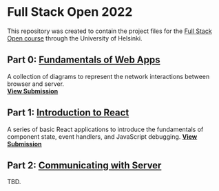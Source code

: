# Full Stack Open 2022
This repository was created to contain the project files for the [Full Stack Open course](https://fullstackopen.com/en/ "Full Stack Open course") through the University of Helsinki. 

## Part 0: [Fundamentals of Web Apps](https://fullstackopen.com/en/part0/fundamentals_of_web_apps "Fundamentals of Web Apps")
A collection of diagrams to represent the network interactions between browser and server.  
**[View Submission](https://github.com/rmolu/full-stack-open/tree/main/part0 "Solutions")**

## Part 1: [Introduction to React](https://fullstackopen.com/en/part1/introduction_to_react "Introduction to React")
A series of basic React applications to introduce the fundamentals of component state, event handlers, and JavaScript debugging. 
**[View Submission](https://github.com/rmolu/full-stack-open/tree/main/part1 "Solutions")**

## Part 2: [Communicating with Server](https://fullstackopen.com/en/part2 "Communicating with Server")
TBD.